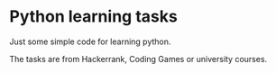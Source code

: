 # Python learning tasks

Just some simple code for learning python.

The tasks are from Hackerrank, Coding Games or university courses.
